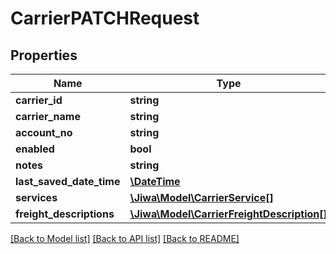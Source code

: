 # CarrierPATCHRequest

## Properties
Name | Type | Description | Notes
------------ | ------------- | ------------- | -------------
**carrier_id** | **string** |  | [optional] 
**carrier_name** | **string** |  | [optional] 
**account_no** | **string** |  | [optional] 
**enabled** | **bool** |  | [optional] 
**notes** | **string** |  | [optional] 
**last_saved_date_time** | [**\DateTime**](\DateTime.md) |  | [optional] 
**services** | [**\Jiwa\Model\CarrierService[]**](CarrierService.md) |  | [optional] 
**freight_descriptions** | [**\Jiwa\Model\CarrierFreightDescription[]**](CarrierFreightDescription.md) |  | [optional] 

[[Back to Model list]](../README.md#documentation-for-models) [[Back to API list]](../README.md#documentation-for-api-endpoints) [[Back to README]](../README.md)


